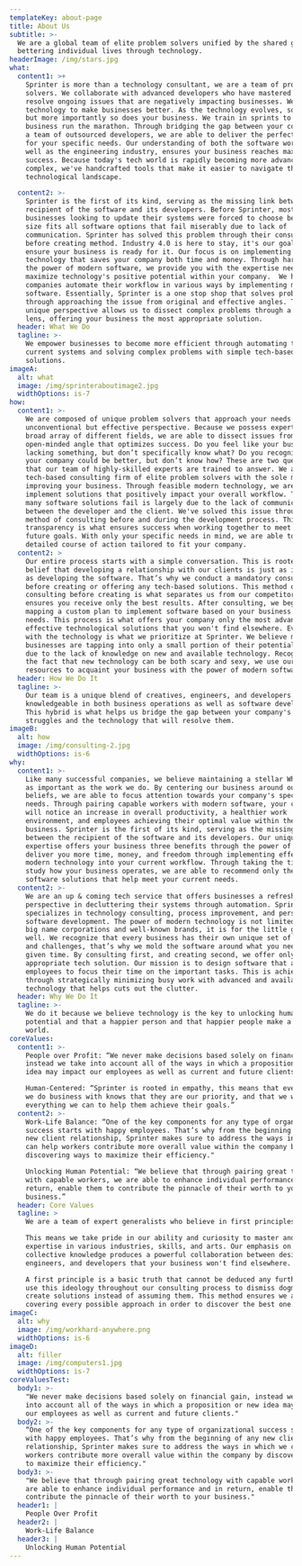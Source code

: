 ```yaml
---
templateKey: about-page
title: About Us
subtitle: >-
  We are a global team of elite problem solvers unified by the shared goal of
  bettering individual lives through technology.
headerImage: /img/stars.jpg
what:
  content1: >+
    Sprinter is more than a technology consultant, we are a team of problem
    solvers. We collaborate with advanced developers who have mastered ways to
    resolve ongoing issues that are negatively impacting businesses. We use
    technology to make businesses better. As the technology evolves, so do we,
    but more importantly so does your business. We train in sprints to help your
    business run the marathon. Through bridging the gap between your company and
    a team of outsourced developers, we are able to deliver the perfect product
    for your specific needs. Our understanding of both the software world as
    well as the engineering industry, ensures your business reaches maximum
    success. Because today's tech world is rapidly becoming more advanced &
    complex, we've handcrafted tools that make it easier to navigate the modern
    technological landscape.

  content2: >-
    Sprinter is the first of its kind, serving as the missing link between the
    recipient of the software and its developers. Before Sprinter, most
    businesses looking to update their systems were forced to choose between one
    size fits all software options that fail miserably due to lack of
    communication. Sprinter has solved this problem through their consulting
    before creating method. Industry 4.0 is here to stay, it's our goal to
    ensure your business is ready for it. Our focus is on implementing new
    technology that saves your company both time and money. Through harnessing
    the power of modern software, we provide you with the expertise needed to
    maximize technology's positive potential within your company.  We help
    companies automate their workflow in various ways by implementing modern
    software. Essentially, Sprinter is a one stop shop that solves problems
    through approaching the issue from original and effective angles. This
    unique perspective allows us to dissect complex problems through a clear
    lens, offering your business the most appropriate solution. 
  header: What We Do
  tagline: >-
    We empower businesses to become more efficient through automating their
    current systems and solving complex problems with simple tech-based
    solutions. 
imageA:
  alt: what
  image: /img/sprinteraboutimage2.jpg
  widthOptions: is-7
how:
  content1: >-
    We are composed of unique problem solvers that approach your needs from an
    unconventional but effective perspective. Because we possess expertise in a
    broad array of different fields, we are able to dissect issues from an
    open-minded angle that optimizes success. Do you feel like your business is
    lacking something, but don’t specifically know what? Do you recognize that
    your company could be better, but don’t know how? These are two questions
    that our team of highly-skilled experts are trained to answer. We are a
    tech-based consulting firm of elite problem solvers with the sole mission of
    improving your business. Through feasible modern technology, we are able to
    implement solutions that positively impact your overall workflow. The reason
    many software solutions fail is largely due to the lack of communication
    between the developer and the client. We've solved this issue through our
    method of consulting before and during the development process. This type of
    transparency is what ensures success when working together to meet your
    future goals. With only your specific needs in mind, we are able to design a
    detailed course of action tailored to fit your company.
  content2: >
    Our entire process starts with a simple conversation. This is rooted in our
    belief that developing a relationship with our clients is just as important
    as developing the software. That’s why we conduct a mandatory consultation
    before creating or offering any tech-based solutions. This method of
    consulting before creating is what separates us from our competitors and
    ensures you receive only the best results. After consulting, we begin
    mapping a custom plan to implement software based on your business's current
    needs. This process is what offers your company only the most advanced and
    effective technological solutions that you won't find elsewhere. Evolving
    with the technology is what we prioritize at Sprinter. We believe many
    businesses are tapping into only a small portion of their potential. This is
    due to the lack of knowledge on new and available technology. Recognizing
    the fact that new technology can be both scary and sexy, we use our
    resources to acquaint your business with the power of modern software.
  header: How We Do It
  tagline: >-
    Our team is a unique blend of creatives, engineers, and developers who are
    knowledgeable in both business operations as well as software development.
    This hybrid is what helps us bridge the gap between your company's current
    struggles and the technology that will resolve them. 
imageB:
  alt: how
  image: /img/consulting-2.jpg
  widthOptions: is-6
why:
  content1: >-
    Like many successful companies, we believe maintaining a stellar Why is just
    as important as the work we do. By centering our business around our core
    beliefs, we are able to focus attention towards your company's specific
    needs. Through pairing capable workers with modern software, your company
    will notice an increase in overall productivity, a healthier work
    environment, and employees achieving their optimal value within the
    business. Sprinter is the first of its kind, serving as the missing link
    between the recipient of the software and its developers. Our unique set of
    expertise offers your business three benefits through the power of one. We
    deliver you more time, money, and freedom through implementing effective
    modern technology into your current workflow. Through taking the time to
    study how your business operates, we are able to recommend only the best
    software solutions that help meet your current needs. 
  content2: >-
    We are an up & coming tech service that offers businesses a refreshing
    perspective in decluttering their systems through automation. Sprinter
    specializes in technology consulting, process improvement, and personalized
    software development. The power of modern technology is not limited to only
    big name corporations and well-known brands, it is for the little guy as
    well. We recognize that every business has their own unique set of hurdles
    and challenges, that’s why we mold the software around what you need at any
    given time. By consulting first, and creating second, we offer only the most
    appropriate tech solution. Our mission is to design software that allows
    employees to focus their time on the important tasks. This is achieved
    through strategically minimizing busy work with advanced and available
    technology that helps cuts out the clutter. 
  header: Why We Do It
  tagline: >-
    We do it because we believe technology is the key to unlocking human
    potential and that a happier person and that happier people make a better
    world. 
coreValues:
  content1: >-
    People over Profit: “We never make decisions based solely on financial gain,
    instead we take into account all of the ways in which a proposition or new
    idea may impact our employees as well as current and future clients.”

    Human-Centered: “Sprinter is rooted in empathy, this means that every person
    we do business with knows that they are our priority, and that we will do
    everything we can to help them achieve their goals.”
  content2: >-
    Work-Life Balance: “One of the key components for any type of organizational
    success starts with happy employees. That’s why from the beginning of any
    new client relationship, Sprinter makes sure to address the ways in which we
    can help workers contribute more overall value within the company by
    discovering ways to maximize their efficiency."

    Unlocking Human Potential: “We believe that through pairing great technology
    with capable workers, we are able to enhance individual performance and in
    return, enable them to contribute the pinnacle of their worth to your
    business.”
  header: Core Values
  tagline: >
    We are a team of expert generalists who believe in first principles. 

    This means we take pride in our ability and curiosity to master and collect
    expertise in various industries, skills, and arts. Our emphasis on
    collective knowledge produces a powerful collaboration between designers,
    engineers, and developers that your business won't find elsewhere. 

    A first principle is a basic truth that cannot be deduced any further. We
    use this ideology throughout our consulting process to dismiss dogma and
    create solutions instead of assuming them. This method ensures we are
    covering every possible approach in order to discover the best one. 
imageC:
  alt: why
  image: /img/workhard-anywhere.png
  widthOptions: is-6
imageD:
  alt: filler
  image: /img/computers1.jpg
  widthOptions: is-7
coreValuesTest:
  body1: >-
    "We never make decisions based solely on financial gain, instead we take
    into account all of the ways in which a proposition or new idea may impact
    our employees as well as current and future clients."
  body2: >-
    “One of the key components for any type of organizational success starts
    with happy employees. That’s why from the beginning of any new client
    relationship, Sprinter makes sure to address the ways in which we can help
    workers contribute more overall value within the company by discovering ways
    to maximize their efficiency."
  body3: >-
    "We believe that through pairing great technology with capable workers, we
    are able to enhance individual performance and in return, enable them to
    contribute the pinnacle of their worth to your business."
  header1: |
    People Over Profit
  header2: |
    Work-Life Balance
  header3: |
    Unlocking Human Potential
---
```


